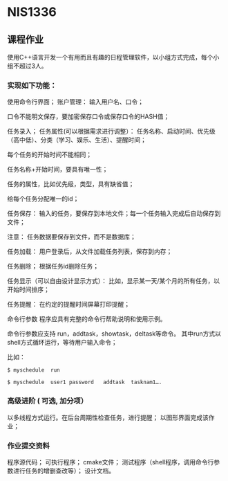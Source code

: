 # NIS1336  
## 课程作业  
使用C++语言开发一个有用而且有趣的日程管理软件，以小组方式完成，每个小组不超过3人。

### 实现如下功能：  

 使用命令行界面；
 账户管理：
输入用户名、口令；

口令不能明文保存，要加密保存口令或保存口令的HASH值；

任务录入；
任务属性(可以根据需求进行调整）： 任务名称、启动时间、优先级（高中低）、分类（学习、娱乐、生活）、提醒时间；

每个任务的开始时间不能相同；

任务名称+开始时间，要具有唯一性；

任务的属性，比如优先级，类型，具有缺省值；

给每个任务分配唯一的id；

任务保存：
输入的任务，要保存到本地文件；每一个任务输入完成后自动保存到文件；

注意： 任务数据要保存到文件，而不是数据库；

任务加载：
用户登录后，从文件加载任务列表，保存到内存；

任务删除；
根据任务id删除任务；

任务显示（可以自由设计显示方式）：
比如，显示某一天/某个月的所有任务，以开始时间排序；

任务提醒：
在约定的提醒时间屏幕打印提醒；

 

命令行参数
程序应具有完整的命令行帮助说明和使用示例。

命令行参数应支持 run，addtask，showtask，deltask等命令。 其中run方式以shell方式循环运行，等待用户输入命令；

比如：

`$ myschedule  run` 

`$ myschedule  user1 password   addtask  tasknam1….`

 

### 高级进阶 ( 可选, 加分项）  
以多线程方式运行。在后台周期性检查任务，进行提醒；
以图形界面完成该作业；
 

### 作业提交资料  
程序源代码；
可执行程序；
cmake文件；
测试程序（shell程序，调用命令行参数进行任务的增删查改等）；
设计文档。

